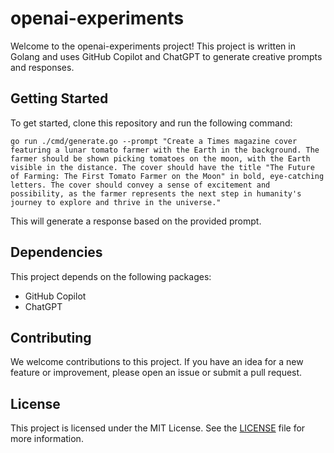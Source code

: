 # openai-experiments

Welcome to the openai-experiments project! This project is written in Golang and uses GitHub Copilot and ChatGPT to generate creative prompts and responses.

## Getting Started

To get started, clone this repository and run the following command:
```
go run ./cmd/generate.go --prompt "Create a Times magazine cover featuring a lunar tomato farmer with the Earth in the background. The farmer should be shown picking tomatoes on the moon, with the Earth visible in the distance. The cover should have the title "The Future of Farming: The First Tomato Farmer on the Moon" in bold, eye-catching letters. The cover should convey a sense of excitement and possibility, as the farmer represents the next step in humanity's journey to explore and thrive in the universe."
```

This will generate a response based on the provided prompt.

## Dependencies

This project depends on the following packages:

- GitHub Copilot
- ChatGPT

## Contributing

We welcome contributions to this project. If you have an idea for a new feature or improvement, please open an issue or submit a pull request.

## License

This project is licensed under the MIT License. See the [LICENSE](LICENSE) file for more information.
